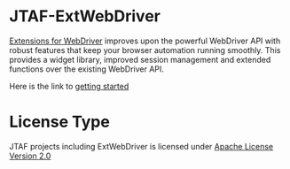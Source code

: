 JTAF-ExtWebDriver
==================

[Extensions for WebDriver](http://finraos.github.io/JTAF-ExtWebDriver/) improves upon the powerful WebDriver API with robust features that keep your browser automation running smoothly. This provides a widget library, improved session management and extended functions over the existing WebDriver API.

Here is the link to [getting started](http://finraos.github.io/JTAF-ExtWebDriver/howitworks.html)

License Type
=============
JTAF projects including ExtWebDriver is licensed under [Apache License Version 2.0](http://www.apache.org/licenses/LICENSE-2.0)
